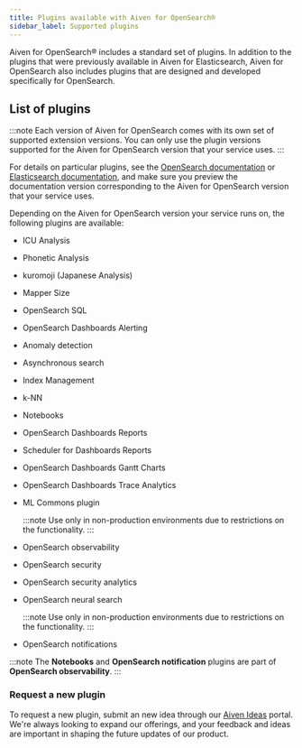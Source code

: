 ```yaml
---
title: Plugins available with Aiven for OpenSearch®
sidebar_label: Supported plugins
---
```


Aiven for OpenSearch® includes a standard set of plugins. In addition to the plugins that were previously available in Aiven for Elasticsearch, Aiven for OpenSearch also includes plugins that are designed and developed specifically for OpenSearch.

## List of plugins

:::note
Each version of Aiven for OpenSearch comes with its own set of supported extension
versions. You can only use the plugin versions supported for the Aiven for OpenSearch
version that your service uses.
:::

For details on particular plugins, see the
[OpenSearch documentation](https://docs.opensearch.org/docs/latest/about/) or
[Elasticsearch documentation](https://www.elastic.co/docs/reference/elasticsearch/plugins/),
and make sure you preview the documentation version corresponding to the Aiven for
OpenSearch version that your service uses.

Depending on the Aiven for OpenSearch version your service runs on, the following plugins
are available:

-   ICU Analysis
-   Phonetic Analysis
-   kuromoji (Japanese Analysis)
-   Mapper Size
-   OpenSearch SQL
-   OpenSearch Dashboards Alerting
-   Anomaly detection
-   Asynchronous search
-   Index Management
-   k-NN
-   Notebooks
-   OpenSearch Dashboards Reports
-   Scheduler for Dashboards Reports
-   OpenSearch Dashboards Gantt Charts
-   OpenSearch Dashboards Trace Analytics
-   ML Commons plugin

    :::note
    Use only in non-production environments due to restrictions on the functionality.
    :::

-   OpenSearch observability
-   OpenSearch security
-   OpenSearch security analytics
-   OpenSearch neural search

    :::note
    Use only in non-production environments due to restrictions on the functionality.
    :::

-   OpenSearch notifications

:::note
The **Notebooks** and **OpenSearch notification** plugins are part of
**OpenSearch observability**.
:::

### Request a new plugin

To request a new plugin, submit an new idea through our [Aiven Ideas](https://ideas.aiven.io/)
portal.
We're always looking to expand our offerings, and your feedback and ideas are important in
shaping the future updates of our product.
